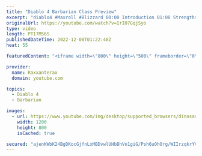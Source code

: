 ```yaml
---
title: "Diablo 4 Barbarian Class Preview"
excerpt: "diablo4 #Maxroll #Blizzard 00:00 Introduction 01:08 Strengths 03:40 Weaknesses 05:26 Equipment 07:29 Skill Tree & Passives ..."
originalUrl: https://youtube.com/watch?v=IrIO7GqjSyo
type: video
length: PT17M56S
publishedDateTime: 2022-12-08T01:22:48Z
heat: 55

featuredContent: "<iframe width=\"800\" height=\"500\" frameborder=\"0\" src=\"https://www.youtube.com/embed/IrIO7GqjSyo\" allow=\"accelerometer; autoplay; encrypted-media; gyroscope; picture-in-picture\" allowfullscreen></iframe>"

provider:
  name: Raxxanterax
  domain: youtube.com

topics:
  - Diablo 4
  - Barbarian

images:
  - url: https://www.youtube.com/img/desktop/supported_browsers/dinosaur.png
    width: 1200
    height: 800
    isCached: true

secured: "ajenKWbK24BgDKocGjfnLxMBDvwlUHbBhVo1giG/Psh6uOhOrg/WIIrzqkrYVeIOur7hRr+dEYIhW/qJD2uXOck4L9b5UEcqQKwaJs7ubL2PbTkgvfbMN4MfU26/jG90yTekTsOCD0soN2wDUXeeuHrfBvEtnhvBLvp/fZtVviqLqaS8t24JAhO3sZDFlcB33awetAL+6IOQixsXYiiwsGZos+ipNl+1PNW30/2/VevoiMCcDQ2RDJcqexVsIzk1kbbpC7mP8JilZVFOWL2zRettVFtQpA7feXAkuqF76MDwrY1dY18KlENDfe1eOzeZf6ye62IuktXkMWAVLogjZYhrbehCH+3gasZR0iN4DXDOrPr/1V3RkVa2INH5cEsXCYpAdSpCXw+qeYTfXq77h+zzgesVB0RSgjpU7Bj92Gs=;kXsAgOKI9V/TOrz17jYHYg=="
---
```


